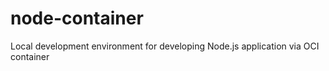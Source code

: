 # node-container
Local development environment for developing Node.js application via OCI container
